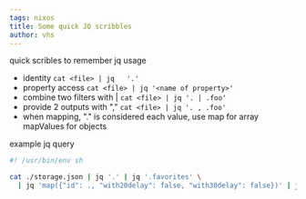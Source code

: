 ```yaml
---
tags: nixos
title: Some quick JQ scribbles
author: vhs
---
```


quick scribles to remember jq usage

- identity `cat <file> | jq   '.'`
- property access `cat <file> | jq '<name of property>'`
- combine two filters with | `cat <file> | jq '. | .foo'`
- provide 2 outputs with "," `cat <file> | jq '. , .foo'`
- when mapping, "."  is considered each value, use map for array mapValues for objects



example jq query

```sh
#! /usr/bin/env sh

cat ./storage.json | jq '.' | jq '.favorites' \
  | jq 'map({"id": ., "with20delay": false, "with30delay": false})' | jq '{favorites: .}'
```
